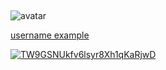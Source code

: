﻿## 
![avatar](https://a.ppy.sh/2321050)

[username example](https://osu.ppy.sh/users/2321050)

<!-- .slide vertical=true -->

[![TW9GSNUkfv6lsyr8Xh1qKaRjwD](https://i.imgur.com/jTzBOZo.png)](https://puu.sh/Knc6K.osk)


